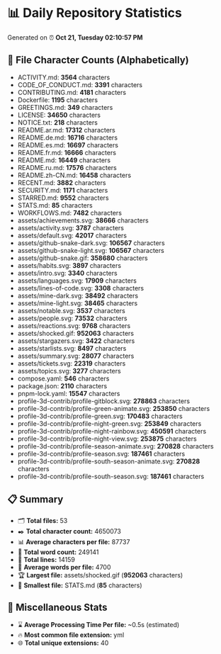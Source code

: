 # 📊 Daily Repository Statistics
Generated on ⏰ **Oct 21, Tuesday 02:10:57 PM**

## 📂 File Character Counts (Alphabetically)
- ACTIVITY.md: **3564** characters
- CODE_OF_CONDUCT.md: **3391** characters
- CONTRIBUTING.md: **4181** characters
- Dockerfile: **1195** characters
- GREETINGS.md: **349** characters
- LICENSE: **34650** characters
- NOTICE.txt: **218** characters
- README.ar.md: **17312** characters
- README.de.md: **16716** characters
- README.es.md: **16697** characters
- README.fr.md: **16666** characters
- README.md: **16449** characters
- README.ru.md: **17576** characters
- README.zh-CN.md: **16458** characters
- RECENT.md: **3882** characters
- SECURITY.md: **1171** characters
- STARRED.md: **9552** characters
- STATS.md: **85** characters
- WORKFLOWS.md: **7482** characters
- assets/achievements.svg: **38666** characters
- assets/activity.svg: **3787** characters
- assets/default.svg: **42017** characters
- assets/github-snake-dark.svg: **106567** characters
- assets/github-snake-light.svg: **106567** characters
- assets/github-snake.gif: **358680** characters
- assets/habits.svg: **3897** characters
- assets/intro.svg: **3340** characters
- assets/languages.svg: **17909** characters
- assets/lines-of-code.svg: **3308** characters
- assets/mine-dark.svg: **38492** characters
- assets/mine-light.svg: **38465** characters
- assets/notable.svg: **3537** characters
- assets/people.svg: **73532** characters
- assets/reactions.svg: **9768** characters
- assets/shocked.gif: **952063** characters
- assets/stargazers.svg: **3422** characters
- assets/starlists.svg: **8497** characters
- assets/summary.svg: **28077** characters
- assets/tickets.svg: **22319** characters
- assets/topics.svg: **3277** characters
- compose.yaml: **546** characters
- package.json: **2110** characters
- pnpm-lock.yaml: **15547** characters
- profile-3d-contrib/profile-gitblock.svg: **278863** characters
- profile-3d-contrib/profile-green-animate.svg: **253850** characters
- profile-3d-contrib/profile-green.svg: **170483** characters
- profile-3d-contrib/profile-night-green.svg: **253849** characters
- profile-3d-contrib/profile-night-rainbow.svg: **450591** characters
- profile-3d-contrib/profile-night-view.svg: **253875** characters
- profile-3d-contrib/profile-season-animate.svg: **270828** characters
- profile-3d-contrib/profile-season.svg: **187461** characters
- profile-3d-contrib/profile-south-season-animate.svg: **270828** characters
- profile-3d-contrib/profile-south-season.svg: **187461** characters

## 📋 Summary
- 🗂️ **Total files:** 53
- ✒️ **Total character count:** 4650073
- 📊 **Average characters per file:** 87737
- 📝 **Total word count:** 249141
- 🧾 **Total lines:** 14159
- 📐 **Average words per file:** 4700
- 🏆 **Largest file:** assets/shocked.gif (**952063** characters)
- 🥉 **Smallest file:** STATS.md (**85** characters)

## 🌟 Miscellaneous Stats
- ⌛ **Average Processing Time Per file:** ~0.5s (estimated)
- 🔥 **Most common file extension:** yml
- 🌐 **Total unique extensions:** 40
